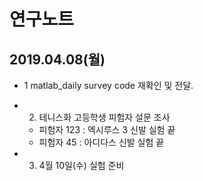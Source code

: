 연구노트
=======
## 2019.04.08(월)

* 1 matlab_daily survey code 재확인 및 전달.

* 2. 테니스화 고등학생 피험자 설문 조사
   - 피험자 123 : 엑시루스 3 신발 실험 끝
   - 피험자 45 : 아디다스 신발 실험 끝
   
* 3. 4월 10일(수) 실험 준비


